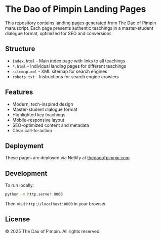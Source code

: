 # The Dao of Pimpin Landing Pages

This repository contains landing pages generated from The Dao of Pimpin manuscript. Each page presents authentic teachings in a master-student dialogue format, optimized for SEO and conversions.

## Structure

- `index.html` - Main index page with links to all teachings
- `*.html` - Individual landing pages for different teachings
- `sitemap.xml` - XML sitemap for search engines
- `robots.txt` - Instructions for search engine crawlers

## Features

- Modern, tech-inspired design
- Master-student dialogue format
- Highlighted key teachings
- Mobile-responsive layout
- SEO-optimized content and metadata
- Clear call-to-action

## Deployment

These pages are deployed via Netlify at [thedaoofpimpin.com](https://thedaoofpimpin.com).

## Development

To run locally:

```bash
python -m http.server 8000
```

Then visit `http://localhost:8000` in your browser.

## License

© 2025 The Dao of Pimpin. All rights reserved.